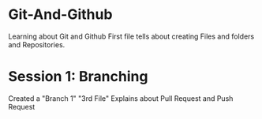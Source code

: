 # Git-And-Github
Learning about Git and Github
First file tells about creating Files and folders and Repositories.
# Session 1: Branching
Created a "Branch 1"
"3rd File"
Explains about Pull Request and Push Request

